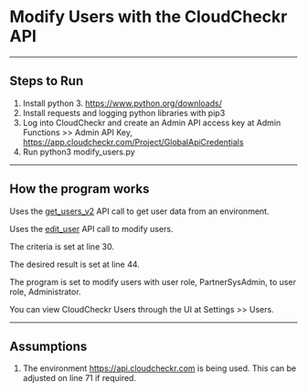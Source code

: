 # Modify Users with the CloudCheckr API

---

## Steps to Run

1. Install python 3. https://www.python.org/downloads/
2. Install requests and logging python libraries with pip3
3. Log into CloudCheckr and create an Admin API access key at Admin Functions >> Admin API Key, https://app.cloudcheckr.com/Project/GlobalApiCredentials
4. Run python3 modify_users.py <cloudcheckr-admin-api-key>

---

## How the program works

Uses the [get_users_v2](https://success.cloudcheckr.com/article/kr5glkrmon-admin-api-reference-guide#get_users_v2) API call to get user data from an environment.

Uses the [edit_user](https://success.cloudcheckr.com/article/kr5glkrmon-admin-api-reference-guide#edit_user) API call to modify users.

The criteria is set at line 30. 

The desired result is set at line 44.

The program is set to modify users with user role, PartnerSysAdmin, to user role, Administrator.

You can view CloudCheckr Users through the UI at Settings >> Users.

---

## Assumptions

1. The environment https://api.cloudcheckr.com is being used. This can be adjusted on line 71 if required.